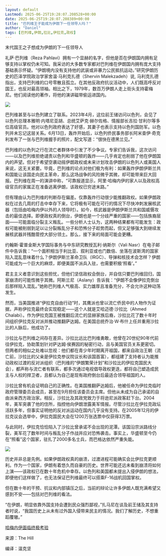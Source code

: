 ```yaml
---
layout: default
Lastmod: 2025-06-25T19:28:07.208528+00:00
date: 2025-06-25T19:28:07.208389+00:00
title: "巴列维王子能成为伊朗下一任领导人吗？"
author: "Daniel"
tags: [巴列维,伊朗,拉比,伊拉克,政权]
---
```


末代国王之子想成为伊朗的下一任领导人

礼萨·巴列维（Reza Pahlavi）拥有一个显赫的名字，但他是否在伊朗国内拥有足够支持以掌权仍未可知。我采访的大多数专家都对巴列维在伊朗国内拥有庞大支持基础表示怀疑。“伊朗境内没有支持他的武装或非暴力公民抵抗运动，”研究伊朗历史的匹泽学院政治学家舍温·马利克扎德（Shervin Malekzadeh）说, 马利克扎德指出，支持巴列维的口号零散且孤立。在其他反政府抗议活动中，人们既高呼反对国王，也反对最高领袖。相比之下，1979年，数百万伊朗人走上街头支持霍梅尼。他们阅读他的著作，将他的演讲磁带偷运进国内。  

![](https://images.weserv.nl/?url=https%3A//mmbiz.qpic.cn/sz_mmbiz_png/8IbqzgFnjI1wEmLb8Fjfu1aX0Uk8mAq4ykMPrz2UFmmngibbY11mGQQnuHxsibwk3mC0kMHuDSdicgA9VYA1DJ2nQ/640%3Fwx_fmt%3Dpng%26from%3Dappmsg)

巴列维甚至与以色列建立了联系。2023年4月，这位前王储访问以色列，会见了以色列总理本雅明·内塔尼亚胡、总统艾萨克·赫尔佐格、情报部长吉拉·甘利尔等多位高级官员。他对以色列政府表达了好感，其妻子也表示支持以色列国防军。以色列并未忘记这层关系。6月13日，轰炸开始后，以色列侨民事务部长阿米查伊·奇克利发布了一张与巴列维握手的照片，配文写道：“很快在德黑兰见。”  

巴列维的以色列之行在流亡者群体中引发了不少争议。专家们告诉我，这次访问——以及巴列维拒绝谴责以色列和华盛顿的轰炸——几乎肯定也削弱了他在伊朗国内的声望。但对于希望空袭动摇伊朗政权或未来计划攻击伊朗的以色列人或美国人来说，这无关紧要。毕竟，巴列维的论点对他们极为有利：如果轰炸伊朗伊斯兰共和国能让该国走向民主革命，那么这场战争的风险微乎其微，却可能带来巨大回报。巴列维在周一的演讲中称，“可靠报道显示，阿里·哈梅内伊的家人以及政权高级官员的家属正在准备逃离伊朗，该政权已穷途末路。”

但有理由认为巴列维的判断存在偏差。仅靠轰炸行动很少能推翻政权。如果伊朗政权在过去几周的打击中幸存下来，它将极有可能在可行的情况下尽快冲刺发展核武器（包括由哈梅内伊以外的人领导时）。如今，核武器是伊朗伊斯兰共和国威慑攻击的最佳选择。即便政权真的倒台，伊朗也是一个分歧严重的国家——包括族裔层面——可能面临分裂主义叛乱。一些分析人士认为，这两种结果都有可能发生：政权可能被削弱到足以让分裂叛乱分子和恐怖分子趁势而起，但又足够强大到继续发展核武器并残酷管控大部分领土。那么，接下来的局面可能会更糟。

约翰斯·霍普金斯大学国际事务与中东研究教授瓦利·纳斯尔（Vali Nasr）在电子邮件中告诉我：“一个面积相当于利比亚、叙利亚或也门数倍、坐落在波斯湾的国家陷入混乱意味着什么？伊朗伊斯兰革命卫队（IRGC）、导弹和核技术会怎样？伊朗可能成为一个巨大的麻烦，即便美国不派兵入驻，也需要积极‘照看’。”  

君主主义者意识到这些担忧，但他们坚信政权会倒台，并自信只要巴列维回归，国家崩溃的可能性微乎其微。阿斯兰尼（Aslany）告诉我：“伊朗不会像伊拉克倒台后那样陷入混乱。”她称巴列维人气极高、实力雄厚且准备充分，不会允许这种动荡发生。

然而，当美国推进“伊拉克自由行动”时，其鹰派也曾以流亡侨民中的人物作为证据，声称伊拉克最终会实现稳定——这个人就是艾哈迈德·沙拉比（Ahmed Chalabi）。作为伊拉克国王被推翻后流亡的显赫家族后裔，沙拉比花了数十年时间组织伊拉克反对派并推动推翻萨达姆。在美国总统乔治·W·布什上任并重用沙拉比的人脉后，他成功了。

沙拉比与巴列维之间存在差异。沙拉比远比巴列维勇敢，他曾在20世纪90年代前往伊拉克，协助策划针对萨达姆·侯赛因的秘密行动，且与美国官员关系更密切。但两者的相似之处难以忽视：他们都在青少年时期离开祖国，都来自政治王朝（流亡前，沙拉比的父亲是伊拉克参议院议长和该国首富），都组建了支持者认为能推动政权过渡的反对派组织（巴列维的“伊朗繁荣计划”和沙拉比的伊拉克国民大会），都声称与流亡者有联系，都多次通过电视倡导政权更迭，都将自己塑造成民主与人权的捍卫者，且都认为自己是现有政府倒台后最适合领导祖国的人。

沙拉比曾有机会证明自己的正确性。在美国推翻萨达姆后，他被任命为伊拉克临时政府管理委员会成员，甚至在9月担任该委员会主席。但他从未成为自己承诺的自由派亲西方政治家。相反，沙拉比及其政党致力于将逊尼派政客赶下台。2004年，美军突袭了他的住所，指控他向伊朗泄露美军情报。尽管沙拉比在伊拉克政坛活跃多年，但事实证明他的反对派运动在国内几乎没有支持。在2005年12月的伊拉克议会选举中，伊拉克国民大会在1200万张选票中仅获得3万票。

与此同时，伊拉克恰恰陷入了沙拉比曾承诺不会出现的泥潭。该国沿宗派路线分裂，美军花了数年时间与叛乱分子作战并应对恐怖袭击。事实上，华盛顿至今仍在“照看”这个国家，驻扎了2000多名士兵，而巴格达依然严重失能。

![](https://images.weserv.nl/?url=https%3A//mmbiz.qpic.cn/sz_mmbiz_jpg/8IbqzgFnjI1wEmLb8Fjfu1aX0Uk8mAq44Q57QCibjN8taFTfDeDgp4oYDZw1Wv5Z7p1AtG9DLBS7cLRhic0icA2tA/640%3Fwx_fmt%3Djpeg%26from%3Dappmsg)

历史并非总是先例。如果伊朗政权真的崩溃，过渡进程可能确实会比伊拉克更顺利。作为一个国家，伊朗有着悠久而自豪的历史。世界可能还远未看到崩溃将如何上演——该政权已在数十年危机中幸存。以色列和美国都未提出入侵伊朗的想法，即便他们这样做了，也无法保证巴列维最终可以搭乘F-16战机回国掌权。

但在数十年的干预、抗议和内部镇压之后，当前的辩论让许多伊朗人既充满希望又感到不安——包括对巴列维的看法。

“在伊朗，明显依靠外国支持会遭到民众强烈鄙视，”扎马尼在谈及前王储及其支持者时说，“我国历史上从未有过外国入侵带来民主的情况。我们了解历史，不想重蹈覆辙。”

[哈梅内伊面临终极考验](https://mp.weixin.qq.com/s?__biz=MzIwNzczNDUzNw==&mid=2247487039&idx=1&sn=fb1fb63a0e91fa90e3f037d9898f58e7&scene=21#wechat_redirect)

来源：The Hill

编译：温克坚

